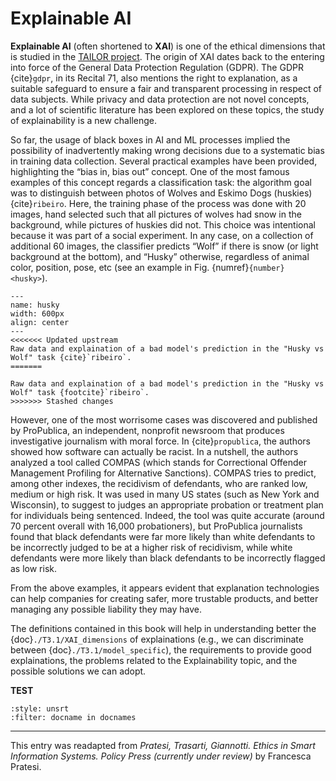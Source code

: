 # Explainable AI

<!--- This is a comment -->

**Explainable AI** (often shortened to **XAI**) is one of the ethical dimensions that is studied in the <a href="https://tailor-network.eu/">TAILOR project</a>.
The origin of XAI dates back to the entering into force of the General Data Protection Regulation (GDPR).
The GDPR {cite}`gdpr`, in its Recital 71, also mentions the right to explanation, as a suitable safeguard to ensure a fair and transparent processing in respect of data subjects. While privacy and data protection are not novel concepts, and a lot of scientific literature has been explored on these topics, the study of explainability is a new challenge.

So far, the usage of black boxes in AI and ML processes implied the possibility of inadvertently making wrong decisions due to a systematic bias in training data collection. Several practical examples have been provided, highlighting the “bias in, bias out” concept. One of the most famous examples of this concept regards a classification task: the algorithm goal was to distinguish between photos of Wolves and Eskimo Dogs (huskies) {cite}`ribeiro`. Here, the training phase of the process was done with 20 images, hand selected such that all pictures of wolves had snow in the background, while pictures of huskies did not. This choice was intentional because it was part of a social experiment. In any case, on a collection of additional 60 images, the classifier predicts “Wolf” if there is snow (or light background at the bottom), and “Husky” otherwise, regardless of animal color, position, pose, etc (see an example in Fig. {numref}`{number} <husky>`).

```{figure} ./T3.1_husky.png
---
name: husky
width: 600px
align: center
---
<<<<<<< Updated upstream
Raw data and explaination of a bad model's prediction in the "Husky vs Wolf" task {cite}`ribeiro`.
=======

Raw data and explaination of a bad model's prediction in the "Husky vs Wolf" task {footcite}`ribeiro`.
>>>>>>> Stashed changes
```

However, one of the most worrisome cases was discovered and published by ProPublica, an independent, nonprofit newsroom that produces investigative journalism with moral force. In {cite}`propublica`, the authors showed how software can actually be racist. In a nutshell, the authors analyzed a tool called COMPAS (which stands for Correctional Offender Management Profiling for Alternative Sanctions). COMPAS tries to predict, among other indexes, the recidivism of defendants, who are ranked low, medium or high risk. It was used in many US states (such as New York and Wisconsin), to suggest to judges an appropriate probation or treatment plan for individuals being sentenced. Indeed, the tool was quite accurate (around 70 percent overall with 16,000 probationers), but ProPublica journalists found that black defendants were far more likely than white defendants to be incorrectly judged to be at a higher risk of recidivism, while white defendants were more likely than black defendants to be incorrectly flagged as low risk.

From the above examples, it appears evident that explanation technologies can help companies for creating safer, more trustable products, and better managing any possible liability they may have.

The definitions contained in this book will help in understanding better the {doc}`./T3.1/XAI_dimensions` of explainations (e.g., we can discriminate between {doc}`./T3.1/model_specific`), the requirements to provide good explainations, the problems related to the Explainability topic, and the possible solutions we can adopt.


**TEST**


```{bibliography}
:style: unsrt
:filter: docname in docnames
```

---

This entry was readapted from *Pratesi, Trasarti, Giannotti. Ethics in Smart Information Systems. Policy Press (currently under review)* by Francesca Pratesi.


<!---
{footcite}`propublica`
```{footbibliography}
```
for the biblography

[^note]
[^note]: This is a note
-->



